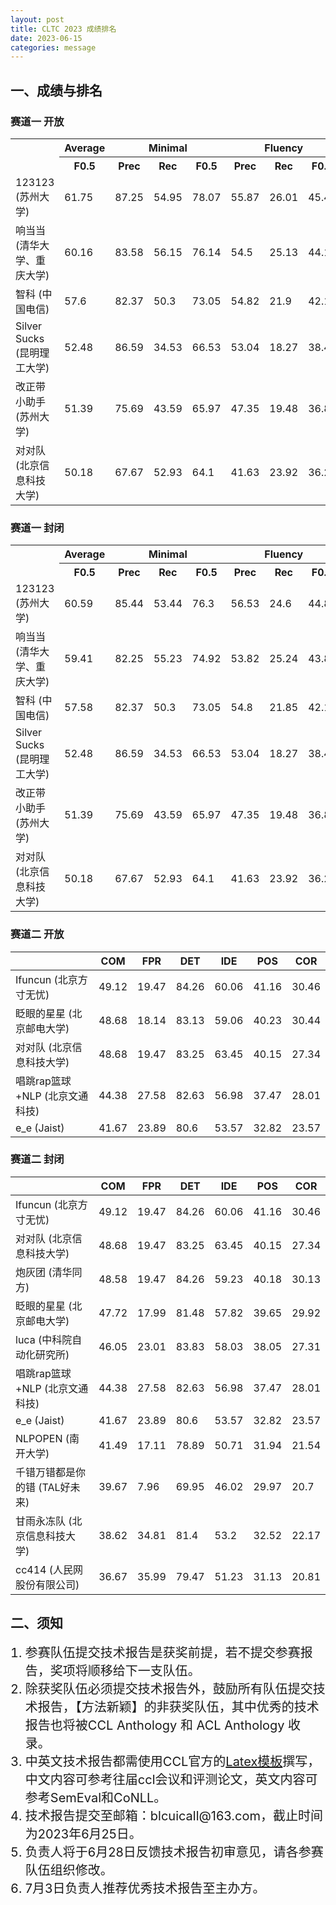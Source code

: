 ```yaml
---
layout: post
title: CLTC 2023 成绩排名
date: 2023-06-15
categories: message
---
```


## 一、成绩与排名

### 赛道一 开放

<table>
  <tr>
    <th rowspan="2" style="text-align: center;"></th>
    <th style="text-align: center;"> Average </th>
    <th colspan="3" style="text-align: center;"> Minimal </th>
    <th colspan="3" style="text-align: center;"> Fluency </th>
  </tr>
  <tr>
    <th> F0.5 </th>
    <th> Prec </th>
    <th> Rec </th>
    <th> F0.5 </th>
    <th> Prec </th>
    <th> Rec </th>
    <th> F0.5 </th>
  </tr>
  <tr>
    <td>123123 (苏州大学)</td>
    <td>61.75</td>
    <td>87.25</td>
    <td>54.95</td>
    <td>78.07</td>
    <td>55.87</td>
    <td>26.01</td>
    <td>45.44</td>
  </tr>
  <tr>
    <td>响当当 (清华大学、重庆大学)</td>
    <td>60.16</td>
    <td>83.58</td>
    <td>56.15</td>
    <td>76.14</td>
    <td>54.5</td>
    <td>25.13</td>
    <td>44.17</td>
  </tr>
  <tr>
    <td>智科 (中国电信)</td>
    <td>57.6</td>
    <td>82.37</td>
    <td>50.3</td>
    <td>73.05</td>
    <td>54.82</td>
    <td>21.9</td>
    <td>42.15</td>
  </tr>
  <tr>
    <td>Silver Sucks (昆明理工大学)</td>
    <td>52.48</td>
    <td>86.59</td>
    <td>34.53</td>
    <td>66.53</td>
    <td>53.04</td>
    <td>18.27</td>
    <td>38.42</td>
  </tr>
  <tr>
    <td>改正带小助手 (苏州大学)</td>
    <td>51.39</td>
    <td>75.69</td>
    <td>43.59</td>
    <td>65.97</td>
    <td>47.35</td>
    <td>19.48</td>
    <td>36.81</td>
  </tr>
  <tr>
    <td>对对队 (北京信息科技大学)</td>
    <td>50.18</td>
    <td>67.67</td>
    <td>52.93</td>
    <td>64.1</td>
    <td>41.63</td>
    <td>23.92</td>
    <td>36.26</td>
  </tr>
</table>

### 赛道一 封闭

<table>
  <tr>
    <th rowspan="2" style="text-align: center;"></th>
    <th style="text-align: center;"> Average </th>
    <th colspan="3" style="text-align: center;"> Minimal </th>
    <th colspan="3" style="text-align: center;"> Fluency </th>
  </tr>
  <tr>
    <th> F0.5 </th>
    <th> Prec </th>
    <th> Rec </th>
    <th> F0.5 </th>
    <th> Prec </th>
    <th> Rec </th>
    <th> F0.5 </th>
  </tr>
  <tr>
    <td>123123 (苏州大学)</td>
    <td>60.59</td>
    <td>85.44</td>
    <td>53.44</td>
    <td>76.3</td>
    <td>56.53</td>
    <td>24.6</td>
    <td>44.88</td>
  </tr>
  <tr>
    <td>响当当 (清华大学、重庆大学)</td>
    <td>59.41</td>
    <td>82.25</td>
    <td>55.23</td>
    <td>74.92</td>
    <td>53.82</td>
    <td>25.24</td>
    <td>43.89</td>
  </tr>
  <tr>
    <td>智科 (中国电信)</td>
    <td>57.58</td>
    <td>82.37</td>
    <td>50.3</td>
    <td>73.05</td>
    <td>54.8</td>
    <td>21.85</td>
    <td>42.1</td>
  </tr>
  <tr>
    <td>Silver Sucks (昆明理工大学)</td>
    <td>52.48</td>
    <td>86.59</td>
    <td>34.53</td>
    <td>66.53</td>
    <td>53.04</td>
    <td>18.27</td>
    <td>38.42</td>
  </tr>
  <tr>
    <td>改正带小助手 (苏州大学)</td>
    <td>51.39</td>
    <td>75.69</td>
    <td>43.59</td>
    <td>65.97</td>
    <td>47.35</td>
    <td>19.48</td>
    <td>36.81</td>
  </tr>
  <tr>
    <td>对对队 (北京信息科技大学)</td>
    <td>50.18</td>
    <td>67.67</td>
    <td>52.93</td>
    <td>64.1</td>
    <td>41.63</td>
    <td>23.92</td>
    <td>36.26</td>
  </tr>
</table>

### 赛道二 开放

|         | COM   | FPR   | DET   | IDE   | POS   | COR   |
| ------- | ----- | ----- | ----- | ----- | ----- | ----- |
| Ifuncun (北京方寸无忧) | 49.12 | 19.47 | 84.26 | 60.06 | 41.16 | 30.46 |
| 眨眼的星星 (北京邮电大学) | 48.68 | 18.14 | 83.13 | 59.06 | 40.23 | 30.44 |
| 对对队 (北京信息科技大学) | 48.68 | 19.47 | 83.25 | 63.45 | 40.15 | 27.34 |
| 唱跳rap篮球+NLP (北京文通科技) | 44.38 | 27.58 | 82.63 | 56.98 | 37.47 | 28.01 |
| e_e (Jaist)| 41.67 | 23.89 | 80.6 | 53.57 | 32.82 | 23.57 |


### 赛道二 封闭

|         | COM   | FPR   | DET   | IDE   | POS   | COR   |
| ------- | ----- | ----- | ----- | ----- | ----- | ----- |
| Ifuncun (北京方寸无忧) | 49.12 | 19.47 | 84.26 | 60.06 | 41.16 | 30.46 |
| 对对队 (北京信息科技大学) | 48.68 | 19.47 | 83.25 | 63.45 | 40.15 | 27.34 |
| 炮灰团 (清华同方)| 48.58 | 19.47 | 84.26 | 59.23 | 40.18 | 30.13 |
| 眨眼的星星 (北京邮电大学)| 47.72 | 17.99 | 81.48 | 57.82 | 39.65 | 29.92 |
| luca (中科院自动化研究所)| 46.05 | 23.01 | 83.83 | 58.03 | 38.05 | 27.31 |
| 唱跳rap篮球+NLP (北京文通科技)| 44.38 | 27.58 | 82.63 | 56.98 | 37.47 | 28.01 |
| e_e (Jaist)| 41.67 | 23.89 | 80.6 | 53.57 | 32.82 | 23.57 |
| NLPOPEN (南开大学)| 41.49 | 17.11 | 78.89 | 50.71 | 31.94 | 21.54 |
| 千错万错都是你的错 (TAL好未来)| 39.67 | 7.96 | 69.95 | 46.02 | 29.97 | 20.7 |
| 甘雨永冻队 (北京信息科技大学)| 38.62 | 34.81 | 81.4 | 53.2 | 32.52 | 22.17 |
| cc414 (人民网股份有限公司)| 36.67 | 35.99 | 79.47 | 51.23 | 31.13 | 20.81 |

## 二、须知

<ol>
  <li style="font-size: 20px;">参赛队伍提交技术报告是获奖前提，若不提交参赛报告，奖项将顺移给下一支队伍。</li>
  <li style="font-size: 20px;">除获奖队伍必须提交技术报告外，鼓励所有队伍提交技术报告，【方法新颖】的非获奖队伍，其中优秀的技术报告也将被CCL Anthology 和 ACL Anthology 收录。</li>
  <li style="font-size: 20px;">中英文技术报告都需使用CCL官方的<a href="http://cips-cl.org/static/CCL2023/downloads/ccl2023_template.zip">Latex模板</a>撰写，中文内容可参考往届ccl会议和评测论文，英文内容可参考SemEval和CoNLL。</li>
  <li style="font-size: 20px;">技术报告提交至邮箱：blcuicall@163.com，截止时间为2023年6月25日。</li>
  <li style="font-size: 20px;">负责人将于6月28日反馈技术报告初审意见，请各参赛队伍组织修改。</li>
  <li style="font-size: 20px;">7月3日负责人推荐优秀技术报告至主办方。</li>
</ol>